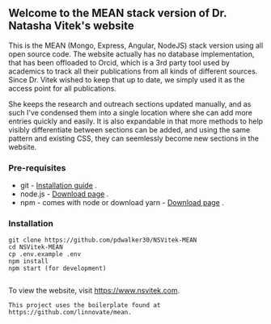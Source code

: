 ## Welcome to the MEAN stack version of Dr. Natasha Vitek's website
This is the MEAN (Mongo, Express, Angular, NodeJS) stack version using all open source code.  The website actually has no database implementation, that has been offloaded to Orcid, which is a 3rd party tool used by academics to track all their publications from all kinds of different sources.  Since Dr. Vitek wished to keep that up to date, we simply used it as the access point for all publications.  

She keeps the research and outreach sections updated manually, and as such I've condensed them into a single location where she can add more entries quickly and easily.  It is also expandable in that more methods to help visibly differentiate between sections can be added, and using the same pattern and existing CSS, they can seemlessly become new sections in the website.

### Pre-requisites
* git - [Installation guide](https://www.linode.com/docs/development/version-control/how-to-install-git-on-linux-mac-and-windows/) .  
* node.js - [Download page](https://nodejs.org/en/download/) .  
* npm - comes with node or download yarn - [Download page](https://yarnpkg.com/lang/en/docs/install) .    

### Installation 
``` 
git clone https://github.com/pdwalker30/NSVitek-MEAN
cd NSVitek-MEAN
cp .env.example .env
npm install
npm start (for development)


```
To view the website, visit https://www.nsvitek.com.

```
This project uses the boilerplate found at https://github.com/linnovate/mean.